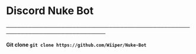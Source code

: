 # **Discord Nuke Bot**
─────────────────────────────────────────────────────────────────────────────

**Git clone `git clone https://github.com/Wiiper/Nuke-Bot`**


